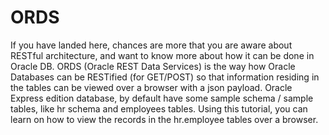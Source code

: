 # ORDS
If you have landed here, chances are more that you are aware about RESTful architecture, and want to know more about how it can be done in Oracle DB.
ORDS (Oracle REST Data Services) is the way how Oracle Databases can be RESTified (for GET/POST) so that information residing in the tables can be viewed over a browser with a json payload.
Oracle Express edition database, by default have some sample schema / sample tables, like hr schema and employees tables. Using this tutorial, you can learn on how to view the records in the hr.employee tables over a browser.

